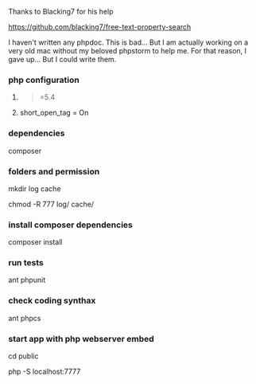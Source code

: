 Thanks to Blacking7 for his help

https://github.com/blacking7/free-text-property-search

I haven't written any phpdoc. This is bad... But I am actually working on a very old mac
without my beloved phpstorm to help me. For that reason, I gave up... But I could write them.

### php configuration
1. >=5.4

2. short_open_tag = On

### dependencies
composer

### folders and permission
mkdir log cache

chmod -R 777 log/ cache/

### install composer dependencies
composer install

### run tests
ant phpunit

### check coding synthax
ant phpcs

### start app with php webserver embed
cd public

php -S localhost:7777
